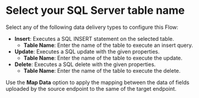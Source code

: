 # Select your SQL Server table name

Select any of the following data delivery types to configure this Flow:

* **Insert**: Executes a SQL INSERT statement on the selected table.&#x20;
  * **Table Name**: Enter the name of the table to execute an insert query.
* **Update**: Executes a SQL update with the given properties.
  * **Table Name**: Enter the name of the table to execute the update.&#x20;
* **Delete**: Executes a SQL delete with the given properties.
  * **Table Name**: Enter the name of the table to execute the delete.&#x20;

Use the **Map Data** option to apply the mapping between the data of fields uploaded by the source endpoint to the same of the target endpoint.
